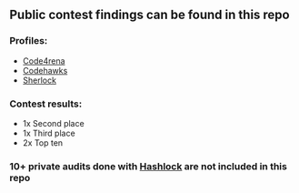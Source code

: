 ## Public contest findings can be found in this repo
### Profiles:
- [Code4rena](https://code4rena.com/@ljj)
- [Codehawks](https://codehawks.cyfrin.io/profile/clk3ttrj4001mib08qqu3vgk4)
- [Sherlock](https://audits.sherlock.xyz/watson/ljj)

### Contest results:
- 1x Second place
- 1x Third place
- 2x Top ten

### 10+ private audits done with [Hashlock](https://www.hashlock.com.au) are not included in this repo
